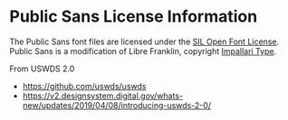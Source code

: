 
# Public Sans License Information

The Public Sans font files are licensed under the [SIL Open Font License](http://scripts.sil.org/cms/scripts/page.php?item_id=OFL). Public Sans is a modification of Libre Franklin, copyright [Impallari Type](www.impallari.com).

From USWDS 2.0

* https://github.com/uswds/uswds
* https://v2.designsystem.digital.gov/whats-new/updates/2019/04/08/introducing-uswds-2-0/
